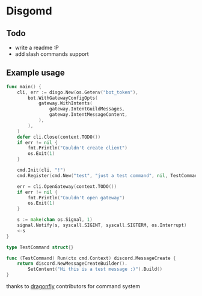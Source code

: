# Disgomd

## Todo
- write a readme :P
- add slash commands support

## Example usage
```go
func main() {
	cli, err := disgo.New(os.Getenv("bot_token"),
		bot.WithGatewayConfigOpts(
			gateway.WithIntents(
				gateway.IntentGuildMessages,
				gateway.IntentMessageContent,
			),
		),
	)
	defer cli.Close(context.TODO())
	if err != nil {
		fmt.Println("Couldn't create client")
		os.Exit(1)
	}

	cmd.Init(cli, "!")
	cmd.Register(cmd.New("test", "just a test command", nil, TestCommand{}))

	err = cli.OpenGateway(context.TODO())
	if err != nil {
		fmt.Println("Couldn't open gateway")
		os.Exit(1)
	}

	s := make(chan os.Signal, 1)
	signal.Notify(s, syscall.SIGINT, syscall.SIGTERM, os.Interrupt)
	<-s
}

type TestCommand struct{}

func (TestCommand) Run(ctx cmd.Context) discord.MessageCreate {
	return discord.NewMessageCreateBuilder().
		SetContent("Hi this is a test message :)").Build()
}
```

thanks to [dragonfly](https://github.com/df-mc/dragonfly) contributors for command system
